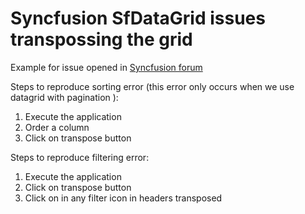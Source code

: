 # Syncfusion SfDataGrid issues transpossing the grid

Example for issue opened in [Syncfusion forum](https://www.syncfusion.com/forums/193831/errors-sorting-and-filtering-when-changing-orientation-of-sfdatagrid)

Steps to reproduce sorting error (this error only occurs when we use datagrid with pagination ):
1. Execute the application
2. Order a column
3. Click on transpose button

Steps to reproduce filtering error:
1. Execute the application﻿﻿
2. Click on transpose button
3. Click on in any filter icon in headers transposed
